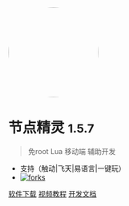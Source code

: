 <img width="180px" style="border-radius: 50%" bor src="https://scriptdance.github.io/node/assert/logo.png?x-oss-process=style/may">

# 节点精灵 <small>1.5.7</small>

> 免root Lua 移动端 辅助开发 
- 支持（触动|飞天|易语言|一键玩）
- [![forks](http://pub.idqqimg.com/wpa/images/group.png)](//shang.qq.com/wpa/qunwpa?idkey=90313b044e63b975142b84a9d74e54d2681a35eaa239b10be1dca5da0e5b9c9a)

[软件下载](<https://scriptdance.github.io/Node-Script/assert/jdscript.apk>)
[视频教程](<vides.md>)
[开发文档](README.md)

